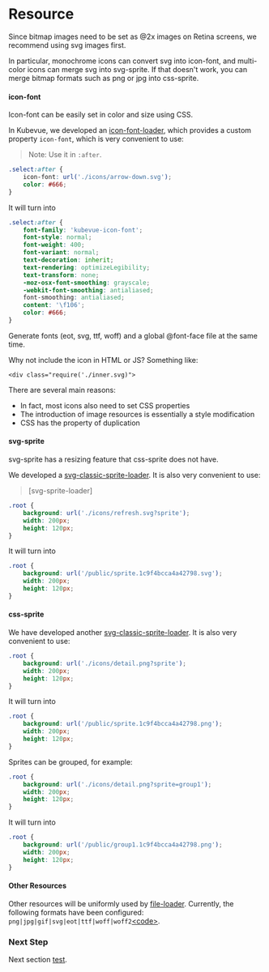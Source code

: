 # Resource

Since bitmap images need to be set as @2x images on Retina screens, we recommend using svg images first.

In particular, monochrome icons can convert svg into icon-font, and multi-color icons can merge svg into svg-sprite. If that doesn't work, you can merge bitmap formats such as png or jpg into css-sprite.

#### icon-font

Icon-font can be easily set in color and size using CSS.

In Kubevue, we developed an [icon-font-loader](https://github.com/saashqdev/icon-font-loader/blob/master/README.md), which provides a custom property `icon-font`, which is very convenient to use:

> Note: Use it in `:after`.

```css
.select:after {
    icon-font: url('./icons/arrow-down.svg');
    color: #666;
}
```

It will turn into

```css
.select:after {
    font-family: 'kubevue-icon-font';
    font-style: normal;
    font-weight: 400;
    font-variant: normal;
    text-decoration: inherit;
    text-rendering: optimizeLegibility;
    text-transform: none;
    -moz-osx-font-smoothing: grayscale;
    -webkit-font-smoothing: antialiased;
    font-smoothing: antialiased;
    content: '\f106';
    color: #666;
}
```

Generate fonts (eot, svg, ttf, woff) and a global @font-face file at the same time.

Why not include the icon in HTML or JS? Something like:

``` xhtml
<div class="require('./inner.svg)">
```

There are several main reasons:

- In fact, most icons also need to set CSS properties
- The introduction of image resources is essentially a style modification
- CSS has the property of duplication

#### svg-sprite

svg-sprite has a resizing feature that css-sprite does not have.

We developed a [svg-classic-sprite-loader](https://github.com/saashqdev/svg-classic-sprite-loader). It is also very convenient to use:

> [svg-sprite-loader]

```css
.root {
    background: url('./icons/refresh.svg?sprite');
    width: 200px;
    height: 120px;
}
```

It will turn into

```css
.root {
    background: url('/public/sprite.1c9f4bcca4a42798.svg');
    width: 200px;
    height: 120px;
}
```

#### css-sprite

We have developed another [svg-classic-sprite-loader](https://github.com/saashqdev/svg-classic-sprite-loader). It is also very convenient to use:

```css
.root {
    background: url('./icons/detail.png?sprite');
    width: 200px;
    height: 120px;
}
```

It will turn into

```css
.root {
    background: url('/public/sprite.1c9f4bcca4a42798.png');
    width: 200px;
    height: 120px;
}
```

Sprites can be grouped, for example:


```css
.root {
    background: url('./icons/detail.png?sprite=group1');
    width: 200px;
    height: 120px;
}
```

It will turn into

```css
.root {
    background: url('/public/group1.1c9f4bcca4a42798.png');
    width: 200px;
    height: 120px;
}
```

#### Other Resources

Other resources will be uniformly used by [file-loader](https://github.com/webpack-contrib/file-loader). Currently, the following formats have been configured: `png|jpg|gif|svg|eot|ttf|woff|woff2`[\<code\>](https://github.com/saashqdev/kubevue-cli/blob/develop/webpack/base.js#L88).

### Next Step

Next section [test](/guides/test).